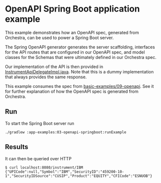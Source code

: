 # OpenAPI Spring Boot application example

This example demonstrates how an OpenAPI spec, generated from Orchestra, can be used to power a Spring Boot server.

The Spring OpenAPI generator generates the server scaffolding, interfaces for the API routes that are configured
in our OpenAPI spec, and model classes for the Schemas that were ultimately defined in our Orchestra spec.

Our implementation of the API is then provided in
[InstrumentApiDelegateImpl.java](./src/main/java/org/example/orchestra/springboot/InstrumentApiDelegateImpl.java).
Note that this is a dummy implementation that always provides the same response.

This example consumes the spec from [basic-examples/09-openapi](../../basic-examples/09-openapi). See it for further
explanation of how the OpenAPI spec is generated from Orchestra.

## Run

To start the Spring Boot server run

```
./gradlew :app-examples:03-openapi-springboot:runExample
```

## Results

It can then be queried over HTTP

```
$ curl localhost:8080/instrument/IBM
{"UPICode":null,"Symbol":"IBM","SecurityID":"459200-10-1","SecurityIDSource":"CUSIP","Product":"EQUITY","CFICode":"ESNUOB"}
```
